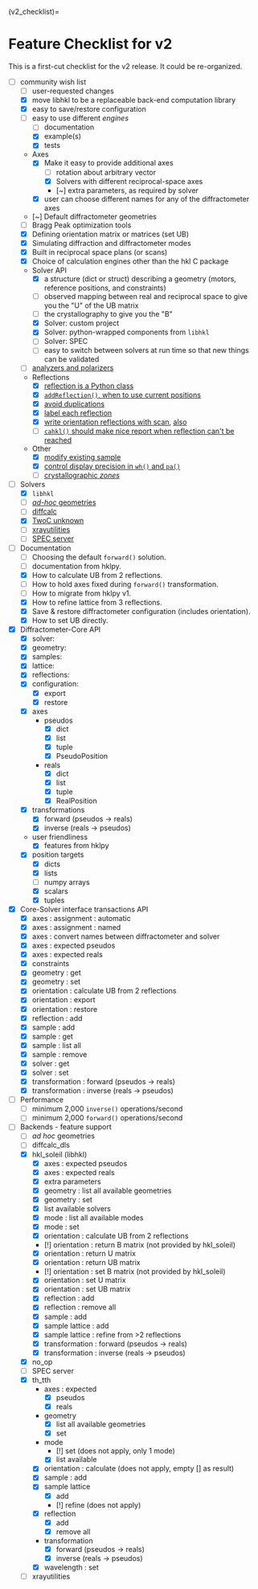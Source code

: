 (v2_checklist)=
# Feature Checklist for v2

This is a first-cut checklist for the v2 release.
It could be re-organized.

* [ ] community wish list
  * [ ] user-requested changes
  * [x] move libhkl to be a replaceable back-end computation library
  * [x] easy to save/restore configuration
  * [ ] easy to use different *engines*
    * [ ] documentation
    * [x] example(s)
    * [x] tests
  * Axes
    * [x] Make it easy to provide additional axes
      * [ ] rotation about arbitrary vector
      * [x] Solvers with different reciprocal-space axes
      * [~] extra parameters, as required by solver
    * [x] user can choose different names for any of the diffractometer axes
  * [~] Default diffractometer geometries
  * [ ] Bragg Peak optimization tools
  * [x] Defining orientation matrix or matrices (set UB)
  * [x] Simulating diffraction and diffractometer modes
  * [x] Built in reciprocal space plans (or scans)
  * [x] Choice of calculation engines other than the hkl C package
  * Solver API
    * [x] a structure (dict or struct) describing a geometry (motors, reference positions, and constraints)
    * [ ] observed mapping between real and reciprocal space to give you the "U" of the UB matrix
    * [ ] the crystallography to give you the "B"
    * [x] Solver: custom project
    * [x] Solver: python-wrapped components from `libhkl`
    * [ ] Solver: SPEC
    * [ ] easy to switch between solvers at run time so that new things can be validated
  * [ ] [analyzers and polarizers](https://github.com/bluesky/hklpy/issues/92)
  * Reflections
    * [x] [reflection is a Python class](https://github.com/bluesky/hklpy/issues/189)
    * [x] [`addReflection()`, when to use current positions](https://github.com/bluesky/hklpy/issues/219)
    * [x] [avoid duplications](https://github.com/bluesky/hklpy/issues/248)
    * [x] [label each reflection](https://github.com/bluesky/hklpy/issues/293)
    * [x] [write orientation reflections with scan](https://github.com/bluesky/hklpy/issues/158),
      [also](https://github.com/bluesky/hklpy/issues/247)
    * [ ] [`cahkl()` should make nice report when reflection can't be reached](https://github.com/bluesky/hklpy/issues/178)
  * Other
    * [x] [modify existing sample](https://github.com/bluesky/hklpy/issues/157)
    * [x] [control display precision in `wh()` and `pa()`](https://github.com/bluesky/hklpy/issues/179)
    * [ ] [crystallographic *zones*](https://github.com/bluesky/hklpy/issues/291)
* [ ] Solvers
  * [x] `libhkl`
  * [ ] [*ad-hoc* geometries](https://github.com/bluesky/hklpy/issues/244)
  * [ ] [diffcalc](https://github.com/bluesky/hklpy/issues/163)
  * [x] [TwoC unknown](https://github.com/bluesky/hklpy/issues/165)
  * [ ] [xrayutilities](https://github.com/bluesky/hklpy/issues/162)
  * [ ] [SPEC server](https://certif.com/spec_help/server.html)
* [ ] Documentation
  * [ ] Choosing the default `forward()` solution.
  * [ ] documentation from hklpy.
  * [x] How to calculate UB from 2 reflections.
  * [ ] How to hold axes fixed during `forward()` transformation.
  * [ ] How to migrate from hklpy v1.
  * [x] How to refine lattice from 3 reflections.
  * [x] Save & restore diffractometer configuration (includes orientation).
  * [x] How to set UB directly.
* [x] Diffractometer-Core API
  * [x] solver:
  * [x] geometry:
  * [x] samples:
  * [x] lattice:
  * [x] reflections:
  * [x] configuration:
    * [x] export
    * [x] restore
  * [x] axes
    * pseudos
      * [x] dict
      * [x] list
      * [x] tuple
      * [x] PseudoPosition
    * reals
      * [x] dict
      * [x] list
      * [x] tuple
      * [x] RealPosition
  * [x] transformations
    * [x] forward (pseudos -> reals)
    * [x] inverse (reals -> pseudos)
  * user friendliness
    * [x] features from hklpy
  * [x] position targets
    * [x] dicts
    * [x] lists
    * [ ] numpy arrays
    * [x] scalars
    * [x] tuples
* [x] Core-Solver interface transactions API
  * [x] axes : assignment : automatic
  * [x] axes : assignment : named
  * [x] axes : convert names between diffractometer and solver
  * [x] axes : expected pseudos
  * [x] axes : expected reals
  * [x] constraints
  * [x] geometry : get
  * [x] geometry : set
  * [x] orientation : calculate UB from 2 reflections
  * [x] orientation : export
  * [x] orientation : restore
  * [x] reflection : add
  * [x] sample : add
  * [x] sample : get
  * [x] sample : list all
  * [x] sample : remove
  * [x] solver : get
  * [x] solver : set
  * [x] transformation : forward (pseudos -> reals)
  * [x] transformation : inverse (reals -> pseudos)
* [ ] Performance
  * [ ] minimum 2,000 `inverse()` operations/second
  * [ ] minimum 2,000 `forward()` operations/second
* [ ] Backends - feature support
  * [ ] *ad hoc* geometries
  * [ ] diffcalc_dls
  * [x] hkl_soleil (libhkl)
    * [x] axes : expected pseudos
    * [x] axes : expected reals
    * [x] extra parameters
    * [x] geometry : list all available geometries
    * [x] geometry : set
    * [x] list available solvers
    * [x] mode : list all available modes
    * [x] mode : set
    * [x] orientation : calculate UB from 2 reflections
    * [!] orientation : return B matrix (not provided by hkl_soleil)
    * [x] orientation : return U matrix
    * [x] orientation : return UB matrix
    * [!] orientation : set B matrix (not provided by hkl_soleil)
    * [x] orientation : set U matrix
    * [x] orientation : set UB matrix
    * [x] reflection : add
    * [x] reflection : remove all
    * [x] sample : add
    * [x] sample lattice : add
    * [x] sample lattice : refine from >2 reflections
    * [x] transformation : forward (pseudos -> reals)
    * [x] transformation : inverse (reals -> pseudos)
  * [x] no_op
  * [ ] SPEC server
  * [x] th_tth
    * axes : expected
      * [x] pseudos
      * [x] reals
    * geometry
      * [x] list all available geometries
      * [x] set
    * mode
      * [!] set (does not apply, only 1 mode)
      * [x] list available
    * [x] orientation : calculate (does not apply, empty [] as result)
    * [x] sample : add
    * [x] sample lattice
      * [x] add
      * [!] refine (does not apply)
    * [x] reflection
      * [x] add
      * [x]  remove all
    * transformation
      * [x] forward (pseudos -> reals)
      * [x] inverse (reals -> pseudos)
    * [x] wavelength : set
  * [ ] xrayutilities
